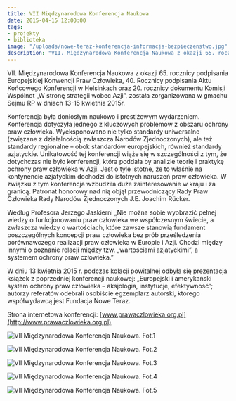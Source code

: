 ```yaml
---
title: VII Międzynarodowa Konferencja Naukowa
date: 2015-04-15 12:00:00
tags:
- projekty
- biblioteka
image: "/uploads/nowe-teraz-konferencja-informacja-bezpieczenstwo.jpg"
description: "VII. Międzynarodowa Konferencja Naukowa z okazji 65. rocznicy podpisania Europejskiej Konwencji Praw Człowieka, 40. Rocznicy podpisania Aktu Końcowego Konferencji w Helsinkach oraz 20. rocznicy dokumentu Komisji Wspólnot W stronę strategii wobec Azji, została zorganizowana w gmachu Sejmu RP w dniach 13-15 kwietnia 2015r."
---
```


VII. Międzynarodowa Konferencja Naukowa z okazji 65. rocznicy podpisania Europejskiej Konwencji Praw Człowieka, 40. Rocznicy podpisania Aktu Końcowego Konferencji w Helsinkach oraz 20. rocznicy dokumentu Komisji Wspólnot „W stronę strategii wobec Azji”, została zorganizowana w gmachu Sejmu RP w dniach 13-15 kwietnia 2015r.



Konferencja była doniosłym naukowo i prestiżowym wydarzeniem. Konferencja dotyczyła jednego z kluczowych problemów z obszaru ochrony praw człowieka. Wyeksponowano nie tylko standardy uniwersalne (związane z działalnością zwłaszcza Narodów Zjednoczonych), ale też standardy regionalne – obok standardów europejskich, również standardy azjatyckie. Unikatowość tej konferencji wiąże się w szczególności z tym, że dotychczas nie było konferencji, która poddała by analizie teorię i praktykę ochrony praw człowieka w Azji. Jest o tyle istotne, że to właśnie na kontynencie azjatyckim dochodzi do istotnych naruszeń praw człowieka. W związku z tym konferencja wzbudziła duże zainteresowanie w kraju i za granicą. Patronat honorowy nad nią objął przewodniczący Rady Praw Człowieka Rady Narodów Zjednoczonych J.E. Joachim Rücker.

Według Profesora Jerzego Jaskierni „Nie można sobie wyobrazić pełnej wiedzy o funkcjonowaniu praw człowieka we współczesnym świecie, a zwłaszcza wiedzy o wartościach, które zawsze stanowią fundament poszczególnych koncepcji praw człowieka bez prób prześledzenia porównawczego realizacji praw człowieka w Europie i Azji. Chodzi między innymi o poznanie relacji między tzw. „wartościami azjatyckimi”, a systemem ochrony praw człowieka.”

W dniu 13 kwietnia 2015 r.  podczas kolacji powitalnej odbyła się prezentacja książek z poprzedniej konferencji naukowej: „Europejski i amerykański system ochrony praw człowieka – aksjologia, instytucje, efektywność”; autorzy referatów odebrali osobiście egzemplarz autorski, którego współwydawcą jest Fundacja Nowe Teraz.

Strona internetowa konferencji: [www.prawaczlowieka.org.pl](http://www.prawaczlowieka.org.pl)

![VII Międzynarodowa Konferencja Naukowa. Fot.1](/uploads/sejm-konferencja_family_foto.jpg)

![VII Międzynarodowa Konferencja Naukowa. Fot.2](/uploads/sejm-konferencja02.jpg)

![VII Międzynarodowa Konferencja Naukowa. Fot.3](/uploads/sejm-konferencja05.jpg)

![VII Międzynarodowa Konferencja Naukowa. Fot.4](/uploads/sejm-konferencja21.jpg)

![VII Międzynarodowa Konferencja Naukowa. Fot.5](/uploads/sejm-konferencja49.jpg)